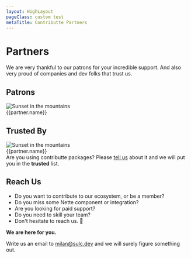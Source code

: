 ```yaml
---
layout: HighLayout
pageClass: custom test
metaTitle: Contributte Partners
---
```


<h1>Partners</h1>

<p>
  We are very thankful to our patrons for your incredible support. And also very proud 
  of companies and dev folks that trust us. 
</p>

<div class="mb-16"></div>

<h2>Patrons</h2>

<div class="flex  flex-wrap my-12">
  <div v-for="partner of $page.contributte.partners.patrons">
    <a
      class="block max-w-sm rounded overflow-hidden shadow-lg px-6 m-2"
      :href="partner.website"
      :key="partner.name"
      target="_blank"
    >
      <img class="w-32 m-auto" :src="partner.avatar" loading="lazy" alt="Sunset in the mountains" />
      <div class="px-6 py-4 text-center">
        <div class="font-bold">{{partner.name}}</div>
      </div>
    </a>
  </div>
</div>

<div class="mb-16"></div>

<h2>Trusted By</h2>

<div class="flex flex-wrap my-12">
  <div v-for="partner of $page.contributte.partners.trusted">
    <a
      class="block max-w-sm rounded overflow-hidden shadow-lg px-6 m-2"
      :href="partner.website"
      :key="partner.name"
      target="_blank"
    >
      <img class="w-32 m-auto" :src="partner.avatar" loading="lazy" alt="Sunset in the mountains" />
      <div class="px-6 py-4 text-center">
        <div class="font-bold">{{partner.name}}</div>
      </div>
    </a>
  </div>
</div>

<div>
  Are you using contributte packages? Please <a class="text-blue-600 underline" href="https://github.com/contributte/website/issues/new">tell us</a> about it and we will put you in the <strong>trusted</strong> list.
</div>

<div class="mb-16"></div>

<h2>Reach Us</h2>

<ul class="my-8 list-disc list-inside">
  <li>Do you want to contribute to our ecosystem, or be a member?</li>
  <li>Do you miss some Nette component or integration?</li>
  <li>Are you looking for paid support?</li>
  <li>Do you need to skill your team?</li>
  <li>Don't hesitate to reach us. 🚀</li>
</ul>

<p><strong>We are here for you.</strong></p>

<p>
  Write us an email to <a class="underline" href="mailto:milan@sulc.dev">milan@sulc.dev</a> and we will surely figure something out.
</p>
